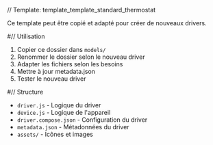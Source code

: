 // Template: template_template_standard_thermostat

Ce template peut être copié et adapté pour créer de nouveaux drivers.

#// Utilisation

1. Copier ce dossier dans `models/`
2. Renommer le dossier selon le nouveau driver
3. Adapter les fichiers selon les besoins
4. Mettre à jour metadata.json
5. Tester le nouveau driver

#// Structure

- `driver.js` - Logique du driver
- `device.js` - Logique de l'appareil
- `driver.compose.json` - Configuration du driver
- `metadata.json` - Métadonnées du driver
- `assets/` - Icônes et images
